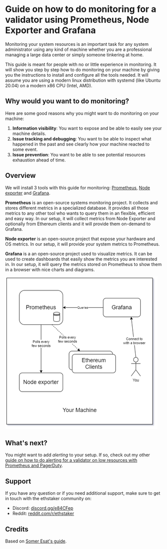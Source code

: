 # Guide on how to do monitoring for a validator using Prometheus, Node Exporter and Grafana

Monitoring your system resources is an important task for any system administrator using any kind of machine whether you are a professional managing a large data center or simply someone tinkering at home.

This guide is meant for people with no or little experience in monitoring. It will show you step by step how to do monitoring on your machine by giving you the instructions to install and configure all the tools needed. It will assume you are using a modern linux distribution with systemd (like Ubuntu 20.04) on a modern x86 CPU (Intel, AMD).

## Why would you want to do monitoring?

Here are some good reasons why you might want to do monitoring on your machine:

1. **Information visibility**: You want to expose and be able to easily see your machine details.
2. **Issue tracking and debugging**: You want to be able to inspect what happened in the past and see clearly how your machine reacted to some event.
3. **Issue prevention**: You want to be able to see potential resources exhaustion ahead of time.

## Overview

We will install 3 tools with this guide for monitoring: [Prometheus](https://prometheus.io/docs/introduction/overview/), [Node exporter](https://prometheus.io/docs/guides/node-exporter/) and [Grafana](https://grafana.com/oss/grafana/).

**Prometheus** is an open-source systems monitoring project. It collects and stores different metrics in a specialized database. It provides all those metrics to any other tool who wants to query them in an flexible, efficient and easy way. In our setup, it will collect metrics from Node Exporter and optionally from Ethereum clients and it will provide them on-demand to Grafana.

**Node exporter** is an open-source project that expose your hardware and OS metrics. In our setup, it will provide your system metrics to Prometheus.

**Grafana** is a an open-source project used to visualize metrics. It can be used to create dashboards that easily show the metrics you are interested in. In our setup, it will query the metrics stored on Prometheus to show them in a browser with nice charts and diagrams.

![Monitoring - Overview](images/monitoring-overview.png)

## What's next?

You might want to add *alerting* to your setup. If so, check out my other [guide on how to do alerting for a validator on low resources with Prometheus and PagerDuty](alerting.md).

## Support

If you have any question or if you need additional support, make sure to get in touch with the ethstaker community on:

* Discord: [discord.gg/e84CFep](https://discord.gg/e84CFep)
* Reddit: [reddit.com/r/ethstaker](https://www.reddit.com/r/ethstaker/)

## Credits

Based on [Somer Esat's guide](https://someresat.medium.com/guide-to-staking-on-ethereum-2-0-ubuntu-pyrmont-lighthouse-a634d3b87393).
